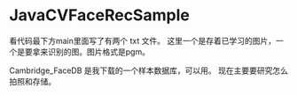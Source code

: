 JavaCVFaceRecSample
===================

看代码最下方main里面写了有两个 txt 文件。 
这里一个是存着已学习的图片，一个是要拿来识别的图。图片格式是pgm。

Cambridge_FaceDB 是我下载的一个样本数据库，可以用。 现在主要要研究怎么拍照和存储。
